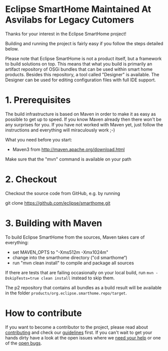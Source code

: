 # Eclipse SmartHome Maintained At Asvilabs for Legacy Cutomers

Thanks for your interest in the Eclipse SmartHome project!

Building and running the project is fairly easy if you follow the steps
detailed below.

Please note that Eclipse SmartHome is not a product itself, but a framework to build solutions on top.
This means that what you build is primarily an artifact repository of OSGi bundles that can be used
within smart home products. Besides this repository, a tool called "Designer" is available. The
Designer can be used for editing configuration files with full IDE support.

1\. Prerequisites
=================

The build infrastructure is based on Maven in order to make it
as easy as possible to get up to speed. If you know Maven already then
there won't be any surprises for you. If you have not worked with Maven
yet, just follow the instructions and everything will miraculously work ;-)

What you need before you start:
- Maven3 from http://maven.apache.org/download.html

Make sure that the "mvn" command is available on your path

2\. Checkout
============

Checkout the source code from GitHub, e.g. by running

git clone https://github.com/eclipse/smarthome.git

3\. Building with Maven
=======================

To build Eclipse SmartHome from the sources, Maven takes care of everything:
- set MAVEN_OPTS to "-Xms512m -Xmx1024m"
- change into the smarthome directory ("cd smarthome“)
- run "mvn clean install" to compile and package all sources

If there are tests that are failing occasionally on your local build, 
run `mvn -DskipTests=true clean install` instead to skip them.

The p2 repository that contains all bundles as a build result will be available in the folder 
`products/org.eclipse.smarthome.repo/target`.

# How to contribute

If you want to become a contributor to the project, please read about [contributing](https://www.eclipse.org/smarthome/documentation/community/contributing.html) and check our [guidelines](https://www.eclipse.org/smarthome/documentation/development/guidelines.html) first. If you can't wait to get your hands dirty have a look at the open issues where we [need your help](https://github.com/eclipse/smarthome/issues?q=is%3Aissue+is%3Aopen+label%3A%22help+wanted%22) or one of the [open bugs](https://github.com/eclipse/smarthome/issues?q=is%3Aissue+is%3Aopen+label%3Abug).

